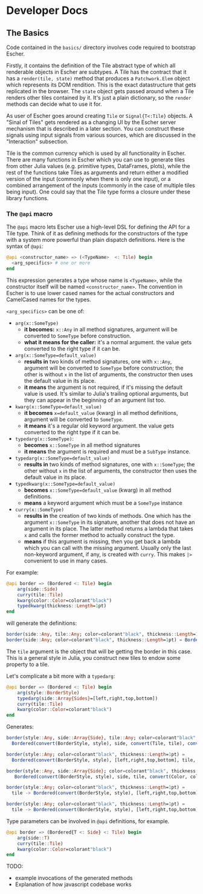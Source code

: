 Developer Docs
==============

## The Basics

Code contained in the `basics/` directory involves code required to bootstrap Escher.

Firstly, it contains the definition of the Tile abstract type of which all renderable objects in Escher are subtypes. A Tile has the contract that it has a `render(tile, state)` method that produces a `Patchwork.Elem` object which represents its DOM rendition. This is the exact datastructure that gets replicated in the browser. The `state` object gets passed around when a Tile renders other tiles contained by it. It's just a plain dictionary, so the `render` methods can decide what to use it for.

As user of Escher goes around creating `Tile` or `Signal{T<:Tile}` objects. A "Sinal of Tiles" gets rendered as a changing UI by the Escher server mechanism that is described in a later section. You can construct these signals using input signals from various sources, which are discussed in the "Interaction" subsection.


Tile is the common currency which is used by all functionality in Escher. There are many functions in Escher which you can use to generate tiles from other Julia values (e.g. primitive types, DataFrames, plots), while the rest of the functions take Tiles as arguments and return either a modified version of the input (commonly when there is only one input), or a combined arrangement of the inputs (commonly in the case of multiple tiles being input). One could say that the Tile type forms a closure under these library functions.

### The `@api` macro

The `@api` macro lets Escher use a high-level DSL for defining the API for a Tile type. Think of it as defining methods for the constructors of the type with a system more powerful than plain dispatch definitions. Here is the syntax of `@api`:

```julia
@api <constructor_name> => (<TypeName>  <: Tile) begin
  <arg_specifics> # one or more
end
```

This expression generates a type whose name is `<TypeName>`, while the constructor itself will be named `<constructor_name>`. The convention in Escher is to use lower cased names for the actual constructors and CamelCased names for the types.

`<arg_specifics>` can be one of:

- `arg(x::SomeType)`
  - **it becomes:** `x::Any` in all method signatures, argument will be converted to `SomeType` before construction.
  - **what it means for the caller:** it's a normal argument. the value gets converted to the right type if it can be.
- `arg(x::SomeType=default_value)`
  - **results in** two kinds of method signatures, one with `x::Any`, argument will be converted to `SomeType` before construction; the other is without `x` in the list of arguments, the constructor then uses the default value in its place.
  - **it means** the argument is not required, if it's missing the default value is used. It's similar to Julia's trailing optional arguments, but they can appear in the beginning of an argument list too.
- `kwarg(x::SomeType=default_value)`
  - **it becomes**  `x=default_value` (kwarg) in all method definitions, argument will be converted to `SomeType`.
  - **it means** it's a regular old keyword argument. the value gets converted to the right type if it can be.
- `typedarg(x::SomeType)`:
   - **becomes** `x::SomeType` in all method signatures
   - **it means** the argument is required and must be a `SubType` instance.
- `typedarg(x::SomeType=default_value)`
   - **results in** two kinds of method signatures, one with `x::SomeType`; the other without `x` in the list of arguments, the constructor then uses the default value in its place.
- `typedkwarg(x::SomeType=default_value)`
   - **becomes** `x::SomeType=default_value` (kwarg) in all method definitions.
   - **means** a keyword argument which must be a `SomeType` instance
- `curry(x::SomeType)`
   - **results in** the creation of two kinds of methods. One which has the argument `x::SomeType` in its signature, another that does not have an argument in its place. The latter method returns a lambda that takes `x` and calls the former method to actually construct the type.
   - **means** if this argument is missing, then you get back a lambda which you can call with the missing argument. Usually only the last non-keyword argument, if any, is created with `curry`. This makes `|>` convenient to use in many cases.

For example:

```julia
@api border => (Bordered <: Tile) begin
    arg(side::Side)
    curry(tile::Tile)
    kwarg(color::Color=colorant"black")
    typedkwarg(thickness::Length=1pt)
end
```

will generate the definitions:

```julia
border(side::Any, tile::Any; color=colorant"black", thickness::Length=1pt) = Bordered(side, convert(Tile, tile), convert(Color, color), thickness)
border(side::Any; color=colorant"black", thickness::Length=1pt) = Bordered(side, tile, convert(Color, color), thickness)
```

The `tile` argument is the object that will be getting the border in this case. This is a general style in Julia, you construct new tiles to endow some property to a tile.

Let's complicate a bit more with a `typedarg`:
```julia
@api border => (Bordered <: Tile) begin
    arg(style::BorderStyle)
    typedarg(side::Array{Sides}=[left,right,top,bottom])
    curry(tile::Tile)
    kwarg(color::Color=colorant"black")
end
```

Generates:

```julia
border(style::Any, side::Array{Side}, tile::Any; color=colorant"black", thickness::Length=1pt) =
  Bordered(convert(BorderStyle, style), side, convert(Tile, tile), convert(Color, color), thickness)

border(style::Any; color=colorant"black", thickness::Length=1pt) =
  Bordered(convert(BorderStyle, style), [left,right,top,bottom], tile, convert(Color, color), thickness)

border(style::Any, side::Array{Side}; color=colorant"black", thickness::Length=1pt) =
   Bordered(convert(BorderStyle, style), side, tile, convert(Color, color), thickness)

border(style::Any; color=colorant"black", thickness::Length=1pt) =
  tile -> Bordered(convert(BorderStyle, style), [left,right,top,bottom], tile, convert(Color, color), thickness)

border(style::Any; color=colorant"black", thickness::Length=1pt) =
  tile -> Bordered(convert(BorderStyle, style), [left,right,top,bottom], tile, convert(Color, color), thickness)
```

Type parameters can be involved in `@api` definitions, for example.

```julia
@api border => (Bordered{T <: Side} <: Tile) begin
    arg(side::T)
    curry(tile::Tile)
    kwarg(color::Color=colorant"black")
end
```

TODO:
- example invocations of the generated methods
- Explanation of how javascript codebase works
